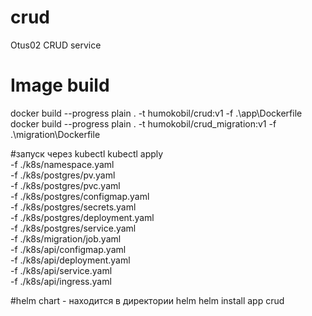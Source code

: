 # crud
Otus02 CRUD service

# Image build
docker build --progress plain . -t humokobil/crud:v1 -f .\app\Dockerfile
docker build --progress plain . -t humokobil/crud_migration:v1 -f .\migration\Dockerfile


#запуск через kubectl
 kubectl apply \
 -f ./k8s/namespace.yaml \
 -f ./k8s/postgres/pv.yaml \
 -f ./k8s/postgres/pvc.yaml \
 -f ./k8s/postgres/configmap.yaml \
 -f ./k8s/postgres/secrets.yaml \
 -f ./k8s/postgres/deployment.yaml \
 -f ./k8s/postgres/service.yaml \
 -f ./k8s/migration/job.yaml \
 -f ./k8s/api/configmap.yaml \
 -f ./k8s/api/deployment.yaml \
 -f ./k8s/api/service.yaml \
 -f ./k8s/api/ingress.yaml


 #helm chart - находится в директории helm
 helm install app crud

